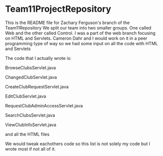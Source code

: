 # Team11ProjectRepository
This is the README file for Zachary Ferguson's branch of the Team11Repository
We split our team into two smaller groups. One called Web and the other called Control.
I was a part of the web branch focusing on HTML and Servlets.
Cameron Dahr and I would work on it in a peer programming type of way so we had some input on all the code with HTML and Servlets

The code that I actually wrote is:

BrowseClubsServlet.java 

ChangedClubServlet.java 

CreateClubRequestServlet.java

EditClubServlet.java

RequestClubAdminAccessServlet.java

SearchClubsServlet.java

ViewClubInfoServlet.java

and all the HTML files

We would tweak eachothers code so this list is not solely my code but I wrote most if not all of it.
